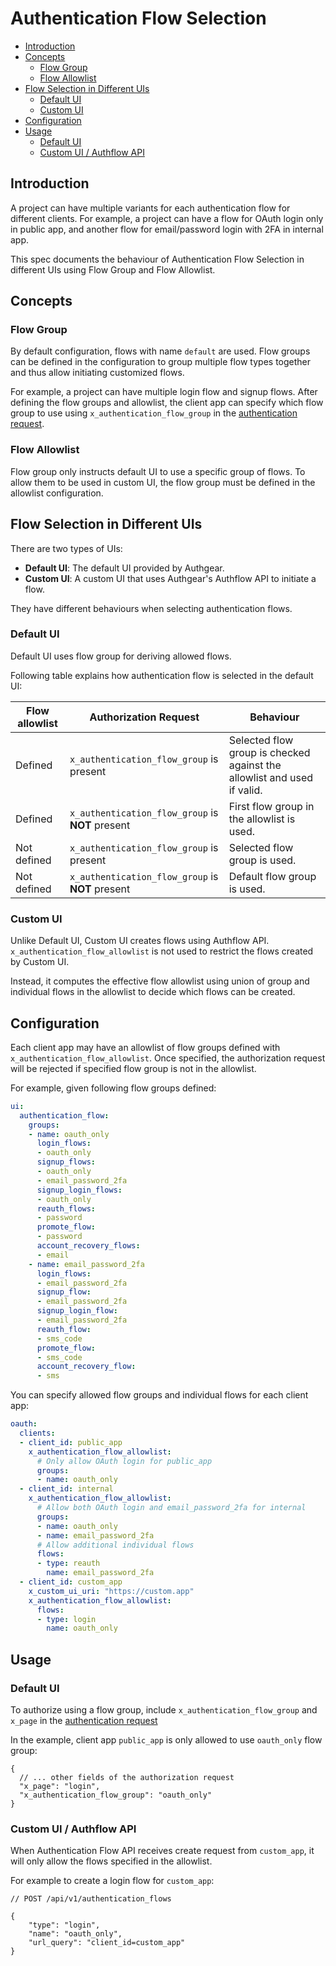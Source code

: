 # Authentication Flow Selection

- [Introduction](#introduction)
- [Concepts](#concepts)
  - [Flow Group](#flow-group)
  - [Flow Allowlist](#flow-allowlist)
- [Flow Selection in Different UIs](#flow-selection-in-different-uis)
  - [Default UI](#default-ui)
  - [Custom UI](#custom-ui)
- [Configuration](#configuration)
- [Usage](#usage)
  - [Default UI](#default-ui-1)
  - [Custom UI / Authflow API](#custom-ui--authflow-api)

## Introduction

A project can have multiple variants for each authentication flow for different clients. For example, a project can have a flow for OAuth login only in public app, and another flow for email/password login with 2FA in internal app.

This spec documents the behaviour of Authentication Flow Selection in different UIs using Flow Group and Flow Allowlist.

## Concepts

### Flow Group

By default configuration, flows with name `default` are used. Flow groups can be defined in the configuration to group multiple flow types together and thus allow initiating customized flows.

For example, a project can have multiple login flow and signup flows. After defining the flow groups and allowlist, the client app can specify which flow group to use using `x_authentication_flow_group` in the [authentication request](/docs/specs/oidc.md#x_authentication_flow_group).

### Flow Allowlist

Flow group only instructs default UI to use a specific group of flows. To allow them to be used in custom UI, the flow group must be defined in the allowlist configuration.

## Flow Selection in Different UIs

There are two types of UIs:
- **Default UI**: The default UI provided by Authgear.
- **Custom UI**: A custom UI that uses Authgear's Authflow API to initiate a flow.

They have different behaviours when selecting authentication flows.

### Default UI

Default UI uses flow group for deriving allowed flows.

Following table explains how authentication flow is selected in the default UI:

| Flow allowlist | Authorization Request | Behaviour |
| --- | --- | --- |
| Defined | `x_authentication_flow_group` is present | Selected flow group is checked against the allowlist and used if valid. |
| Defined | `x_authentication_flow_group` is **NOT** present | First flow group in the allowlist is used. |
| Not defined | `x_authentication_flow_group` is present | Selected flow group is used. |
| Not defined | `x_authentication_flow_group` is **NOT** present | Default flow group is used. |

### Custom UI
Unlike Default UI, Custom UI creates flows using Authflow API. `x_authentication_flow_allowlist` is not used to restrict the flows created by Custom UI.

Instead, it computes the effective flow allowlist using union of group and individual flows in the allowlist to decide which flows can be created.

## Configuration

Each client app may have an allowlist of flow groups defined with `x_authentication_flow_allowlist`. Once specified, the authorization request will be rejected if specified flow group is not in the allowlist.

For example, given following flow groups defined:

```yaml
ui:
  authentication_flow:
    groups:
    - name: oauth_only
      login_flows:
      - oauth_only
      signup_flows:
      - oauth_only
      - email_password_2fa
      signup_login_flows:
      - oauth_only
      reauth_flows:
      - password
      promote_flow:
      - password
      account_recovery_flows:
      - email
    - name: email_password_2fa
      login_flows:
      - email_password_2fa
      signup_flow:
      - email_password_2fa
      signup_login_flow:
      - email_password_2fa
      reauth_flow:
      - sms_code
      promote_flow:
      - sms_code
      account_recovery_flow:
      - sms
```

You can specify allowed flow groups and individual flows for each client app:

```yaml
oauth:
  clients:
  - client_id: public_app
    x_authentication_flow_allowlist:
      # Only allow OAuth login for public_app
      groups:
      - name: oauth_only
  - client_id: internal
    x_authentication_flow_allowlist:
      # Allow both OAuth login and email_password_2fa for internal
      groups:
      - name: oauth_only
      - name: email_password_2fa
      # Allow additional individual flows
      flows:
      - type: reauth
        name: email_password_2fa
  - client_id: custom_app
    x_custom_ui_uri: "https://custom.app"
    x_authentication_flow_allowlist:
      flows:
      - type: login
        name: oauth_only
```

## Usage

### Default UI

To authorize using a flow group, include `x_authentication_flow_group` and `x_page` in the [authentication request](/docs/specs/oidc.md#x_authentication_flow_group)

In the example, client app `public_app` is only allowed to use `oauth_only` flow group:

```jsonc
{
  // ... other fields of the authorization request
  "x_page": "login",
  "x_authentication_flow_group": "oauth_only"
}
```

### Custom UI / Authflow API

When Authentication Flow API receives create request from `custom_app`, it will only allow the flows specified in the allowlist.

For example to create a login flow for `custom_app`:

```jsonc
// POST /api/v1/authentication_flows

{
    "type": "login",
    "name": "oauth_only",
    "url_query": "client_id=custom_app"
}
```
